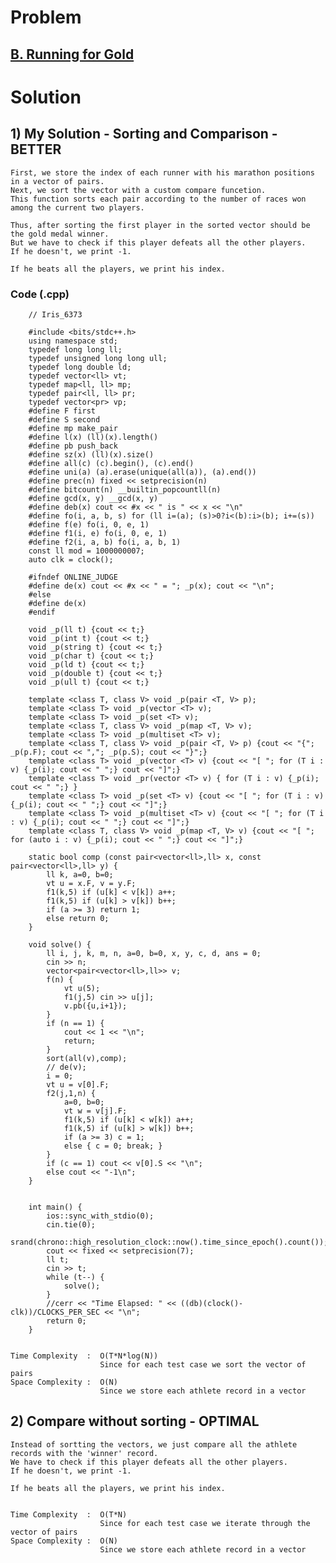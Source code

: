 # Problem

## [B. Running for Gold](https://codeforces.com/contest/1552/problem/B)


# Solution

## 1) My Solution - Sorting and Comparison - BETTER

    First, we store the index of each runner with his marathon positions in a vector of pairs.
    Next, we sort the vector with a custom compare funcetion.
    This function sorts each pair according to the number of races won among the current two players.
    
    Thus, after sorting the first player in the sorted vector should be the gold medal winner.
    But we have to check if this player defeats all the other players.
    If he doesn't, we print -1.
    
    If he beats all the players, we print his index.
    
   
   ### Code (.cpp)
   
        // Iris_6373
 
        #include <bits/stdc++.h>
        using namespace std;
        typedef long long ll;
        typedef unsigned long long ull;
        typedef long double ld;
        typedef vector<ll> vt;
        typedef map<ll, ll> mp;
        typedef pair<ll, ll> pr;
        typedef vector<pr> vp;
        #define F first
        #define S second
        #define mp make_pair
        #define l(x) (ll)(x).length()
        #define pb push_back
        #define sz(x) (ll)(x).size()
        #define all(c) (c).begin(), (c).end()
        #define uni(a) (a).erase(unique(all(a)), (a).end())
        #define prec(n) fixed << setprecision(n)
        #define bitcount(n) __builtin_popcountll(n)
        #define gcd(x, y) __gcd(x, y)
        #define deb(x) cout << #x << " is " << x << "\n"
        #define fo(i, a, b, s) for (ll i=(a); (s)>0?i<(b):i>(b); i+=(s))
        #define f(e) fo(i, 0, e, 1)
        #define f1(i, e) fo(i, 0, e, 1)
        #define f2(i, a, b) fo(i, a, b, 1)
        const ll mod = 1000000007;
        auto clk = clock();

        #ifndef ONLINE_JUDGE
        #define de(x) cout << #x << " = "; _p(x); cout << "\n";
        #else
        #define de(x)
        #endif

        void _p(ll t) {cout << t;}
        void _p(int t) {cout << t;}
        void _p(string t) {cout << t;}
        void _p(char t) {cout << t;}
        void _p(ld t) {cout << t;}
        void _p(double t) {cout << t;}
        void _p(ull t) {cout << t;}

        template <class T, class V> void _p(pair <T, V> p);
        template <class T> void _p(vector <T> v);
        template <class T> void _p(set <T> v);
        template <class T, class V> void _p(map <T, V> v);
        template <class T> void _p(multiset <T> v);
        template <class T, class V> void _p(pair <T, V> p) {cout << "{"; _p(p.F); cout << ","; _p(p.S); cout << "}";}
        template <class T> void _p(vector <T> v) {cout << "[ "; for (T i : v) {_p(i); cout << " ";} cout << "]";}
        template <class T> void _pr(vector <T> v) { for (T i : v) {_p(i); cout << " ";} }
        template <class T> void _p(set <T> v) {cout << "[ "; for (T i : v) {_p(i); cout << " ";} cout << "]";}
        template <class T> void _p(multiset <T> v) {cout << "[ "; for (T i : v) {_p(i); cout << " ";} cout << "]";}
        template <class T, class V> void _p(map <T, V> v) {cout << "[ "; for (auto i : v) {_p(i); cout << " ";} cout << "]";}

        static bool comp (const pair<vector<ll>,ll> x, const pair<vector<ll>,ll> y) {
            ll k, a=0, b=0;
            vt u = x.F, v = y.F;
            f1(k,5) if (u[k] < v[k]) a++;
            f1(k,5) if (u[k] > v[k]) b++;
            if (a >= 3) return 1;
            else return 0;
        }

        void solve() {  
            ll i, j, k, m, n, a=0, b=0, x, y, c, d, ans = 0;
            cin >> n;
            vector<pair<vector<ll>,ll>> v;
            f(n) {
                vt u(5);
                f1(j,5) cin >> u[j];
                v.pb({u,i+1});
            }
            if (n == 1) {
                cout << 1 << "\n";
                return;
            }
            sort(all(v),comp);
            // de(v);
            i = 0;
            vt u = v[0].F;
            f2(j,1,n) {
                a=0, b=0;
                vt w = v[j].F;
                f1(k,5) if (u[k] < w[k]) a++;
                f1(k,5) if (u[k] > w[k]) b++;
                if (a >= 3) c = 1;
                else { c = 0; break; }
            } 
            if (c == 1) cout << v[0].S << "\n";
            else cout << "-1\n";
        }


        int main() {
            ios::sync_with_stdio(0);
            cin.tie(0);
            srand(chrono::high_resolution_clock::now().time_since_epoch().count());
            cout << fixed << setprecision(7);
            ll t;
            cin >> t;
            while (t--) {
                solve();
            }
            //cerr << "Time Elapsed: " << ((db)(clock()-clk))/CLOCKS_PER_SEC << "\n";
            return 0;
        }   
        
        
    Time Complexity  :  O(T*N*log(N))
                        Since for each test case we sort the vector of pairs
    Space Complexity :  O(N)
                        Since we store each athlete record in a vector


## 2) Compare without sorting - OPTIMAL

    Instead of sortting the vectors, we just compare all the athlete records with the 'winner' record.
    We have to check if this player defeats all the other players.
    If he doesn't, we print -1.
    
    If he beats all the players, we print his index.
    
    
    Time Complexity  :  O(T*N)
                        Since for each test case we iterate through the vector of pairs
    Space Complexity :  O(N)
                        Since we store each athlete record in a vector

